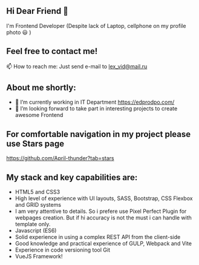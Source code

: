 ## Hi Dear Friend 👋

I'm Frontend Developer (Despite lack of Laptop, cellphone on my profile photo :smiley: ) 

## Feel free to contact me!

📫 How to reach me: Just send e-mail to lex_vid@mail.ru

## About me shortly:

- 🔭 I’m currently working in IT Department https://edprodpo.com/
- 👯 I’m looking forward to take part in interesting projects to create awesome Frontend 

## For comfortable navigation in my project please use Stars page

https://github.com/April-thunder?tab=stars

## My stack and key capabilities are:

- HTML5 and CSS3
- High level of experience with UI layouts, SASS, Bootstrap, CSS Flexbox and GRID systems
- I am very attentive to details. So i prefere use Pixel Perfect Plugin for webpages creation. But if hi accuracy is not the must i can handle with template only.
- Javascript (ES6)
- Solid experience in using a complex REST API from the client-side
- Good knowledge and practical experience of GULP, Webpack and Vite
- Experience in code versioning tool Git
- VueJS Framework!




